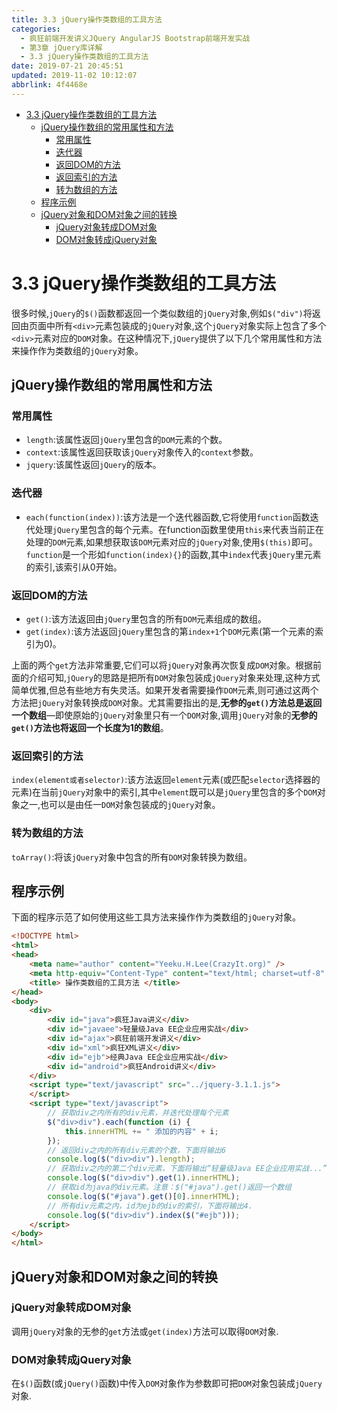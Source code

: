 ```yaml
---
title: 3.3 jQuery操作类数组的工具方法
categories: 
  - 疯狂前端开发讲义JQuery AngularJS Bootstrap前端开发实战
  - 第3章 jQuery库详解
  - 3.3 jQuery操作类数组的工具方法
date: 2019-07-21 20:45:51
updated: 2019-11-02 10:12:07
abbrlink: 4f4468e
---
```

<div id='my_toc'>

- [3.3 jQuery操作类数组的工具方法](/JavaReadingNotes/4f4468e/#3-3-jQuery操作类数组的工具方法)
    - [jQuery操作数组的常用属性和方法](/JavaReadingNotes/4f4468e/#jQuery操作数组的常用属性和方法)
        - [常用属性](/JavaReadingNotes/4f4468e/#常用属性)
        - [迭代器](/JavaReadingNotes/4f4468e/#迭代器)
        - [返回DOM的方法](/JavaReadingNotes/4f4468e/#返回DOM的方法)
        - [返回索引的方法](/JavaReadingNotes/4f4468e/#返回索引的方法)
        - [转为数组的方法](/JavaReadingNotes/4f4468e/#转为数组的方法)
    - [程序示例](/JavaReadingNotes/4f4468e/#程序示例)
    - [jQuery对象和DOM对象之间的转换](/JavaReadingNotes/4f4468e/#jQuery对象和DOM对象之间的转换)
        - [jQuery对象转成DOM对象](/JavaReadingNotes/4f4468e/#jQuery对象转成DOM对象)
        - [DOM对象转成jQuery对象](/JavaReadingNotes/4f4468e/#DOM对象转成jQuery对象)

</div>
<!--more-->
<script>if (navigator.platform.toLowerCase() == 'win32'){document.getElementById('my_toc').style.display = 'none';}</script>

<!--end-->
<!--SSTStart-->
# 3.3 jQuery操作类数组的工具方法 #
很多时候,`jQuery`的`$()`函数都返回一个类似数组的`jQuery`对象,例如`$("div")`将返回由页面中所有`<div>`元素包装成的`jQuery`对象,这个`jQuery`对象实际上包含了多个`<div>`元素对应的`DOM`对象。在这种情况下,`jQuery`提供了以下几个常用属性和方法来操作作为类数组的`jQuery`对象。
## jQuery操作数组的常用属性和方法 ##
### 常用属性 ###
- `length`:该属性返回`jQuery`里包含的`DOM`元素的个数。
- `context`:该属性返回获取该`jQuery`对象传入的`context`参数。
- `jquery`:该属性返回`jQuery`的版本。

### 迭代器 ###
- `each(function(index))`:该方法是一个迭代器函数,它将使用`function`函数迭代处理`jQuery`里包含的每个元素。在function函数里使用`this`来代表当前正在处理的`DOM`元素,如果想获取该`DOM`元素对应的`jQuery`对象,使用`$(this)`即可。`function`是一个形如`function(index){}`的函数,其中`index`代表`jQuery`里元素的索引,该索引从0开始。

### 返回DOM的方法 ###
- `get()`:该方法返回由`jQuery`里包含的所有`DOM`元素组成的数组。
- `get(index)`:该方法返回`jQuery`里包含的第`index+1`个`DOM`元素(第一个元素的索引为0)。

上面的两个`get`方法非常重要,它们可以将`jQuery`对象再次恢复成`DOM`对象。根据前面的介绍可知,`jQuery`的思路是把所有`DOM`对象包装成`jQuery`对象来处理,这种方式简单优雅,但总有些地方有失灵活。如果开发者需要操作`DOM`元素,则可通过这两个方法把`jQuery`对象转换成`DOM`对象。尤其需要指出的是,**无参的`get()`方法总是返回一个数组**—即使原始的`jQuery`对象里只有一个`DOM`对象,调用`jQuery`对象的**无参的`get()`方法也将返回一个长度为1的数组**。
### 返回索引的方法 ###
`index(element或者selector)`:该方法返回`element`元素(或匹配`selector`选择器的元素)在当前`jQuery`对象中的索引,其中`element`既可以是`jQuery`里包含的多个`DOM`对象之一,也可以是由任一`DOM`对象包装成的`jQuery`对象。
### 转为数组的方法 ###
`toArray()`:将该`jQuery`对象中包含的所有`DOM`对象转换为数组。
<!--SSTStop-->
## 程序示例 ##
下面的程序示范了如何使用这些工具方法来操作作为类数组的`jQuery`对象。
```html
<!DOCTYPE html>
<html>
<head>
    <meta name="author" content="Yeeku.H.Lee(CrazyIt.org)" />
    <meta http-equiv="Content-Type" content="text/html; charset=utf-8" />
    <title> 操作类数组的工具方法 </title>
</head>
<body>
    <div>
        <div id="java">疯狂Java讲义</div>
        <div id="javaee">轻量级Java EE企业应用实战</div>
        <div id="ajax">疯狂前端开发讲义</div>
        <div id="xml">疯狂XML讲义</div>
        <div id="ejb">经典Java EE企业应用实战</div>
        <div id="android">疯狂Android讲义</div>
    </div>
    <script type="text/javascript" src="../jquery-3.1.1.js">
    </script>
    <script type="text/javascript">
        // 获取div之内所有的div元素，并迭代处理每个元素
        $("div>div").each(function (i) {
            this.innerHTML += " 添加的内容" + i;
        });
        // 返回div之内的所有div元素的个数，下面将输出6
        console.log($("div>div").length);
        // 获取div之内的第二个div元素，下面将输出“轻量级Java EE企业应用实战...”
        console.log($("div>div").get(1).innerHTML);
        // 获取id为java的div元素。注意：$("#java").get()返回一个数组
        console.log($("#java").get()[0].innerHTML);
        // 所有div元素之内，id为ejb的div的索引，下面将输出4.
        console.log($("div>div").index($("#ejb")));
    </script>
</body>
</html>
```
<!--SSTStart-->
## jQuery对象和DOM对象之间的转换 ##
### jQuery对象转成DOM对象 ###
调用`jQuery`对象的无参的`get`方法或`get(index)`方法可以取得`DOM`对象.
### DOM对象转成jQuery对象 ###
在`$()`函数(或`jQuery()`函数)中传入`DOM`对象作为参数即可把`DOM`对象包装成`jQuery`对象.
<!--SSTStop-->
